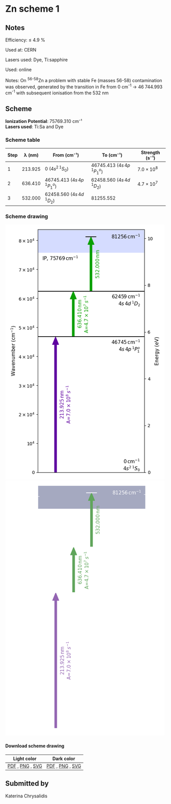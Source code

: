 # Zn scheme 1

## Notes

Efficiency: ≤ 4.9 %

Used at: CERN

Lasers used: Dye, Ti:sapphire

Used: online

Notes: On <sup>56-58</sup>Zn a problem with stable Fe (masses 56-58) contamination was observed, generated by the transition in Fe from 0 cm<sup>-1</sup> -> 46 744.993 cm<sup>-1</sup> with subsequent ionisation from the 532 nm





## Scheme

**Ionization Potential**: 75769.310 cm⁻¹  
**Lasers used**: Ti:Sa and Dye

### Scheme table

| Step | λ (nm)  |          From (cm⁻¹)          |           To (cm⁻¹)           |   Strength (s⁻¹)    |
| ---- | ------- | ----------------------------- | ----------------------------- | ------------------- |
| 1    | 213.925 | 0 ($4s^2\,^1S_0$)             | 46745.413 ($4s\,4p\,^1P^o_1$) | $7.0 \times 10^{8}$ |
| 2    | 636.410 | 46745.413 ($4s\,4p\,^1P^o_1$) | 62458.560 ($4s\,4d\,^1D_2$)   | $4.7 \times 10^{7}$ |
| 3    | 532.000 | 62458.560 ($4s\,4d\,^1D_2$)   | 81255.552                     |                     |


### Scheme drawing

![zn scheme, light mode](zn-001/zn-001-light.png#only-light)
![zn scheme, dark mode](zn-001/zn-001-dark-web.png#only-dark)

#### Download scheme drawing

|                                            Light color                                            |                                           Dark color                                           |
| ------------------------------------------------------------------------------------------------- | ---------------------------------------------------------------------------------------------- |
| [PDF](zn-001/zn-001-light.pdf) , [PNG](zn-001/zn-001-light.png) , [SVG](zn-001/zn-001-light.svg)  | [PDF](zn-001/zn-001-dark.pdf) , [PNG](zn-001/zn-001-dark.png) , [SVG](zn-001/zn-001-dark.svg)  |


## Submitted by

Katerina Chrysalidis

